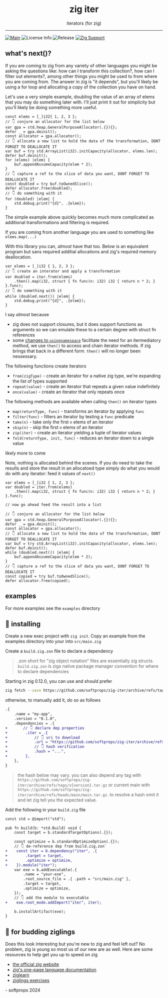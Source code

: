 <h1 align="center">
    zig iter
</h1>

<div align="center">
    iterators (for zig)
</div>

---

[![Main](https://github.com/softprops/zig-iter/actions/workflows/ci.yml/badge.svg)](https://github.com/softprops/zig-iter/actions/workflows/ci.yml) ![License Info](https://img.shields.io/github/license/softprops/zig-iter) ![Release](https://img.shields.io/github/v/release/softprops/zig-iter) [![Zig Support](https://img.shields.io/badge/zig-0.13.0-black?logo=zig)](https://ziglang.org/documentation/0.13.0/)

## what's next()?

If you are coming to zig from any variety of other languages you might be asking the questions like: how can I transform this collection?, how can I filter out elements?, among other things you might be used to from where you are coming from. The answer in zig is "it depends", but you'll likely be using a for loop and allocating a copy of the collection you have on hand.

Let's use a very simple example, doubling the value of an array of elems that you may do something later with. I'll just print it out for simplicity but you'll likely be doing something more useful.

```zig
const elems = [_]i32{ 1, 2, 3 };
// 👇 conjure an allocator for the list below
var gpa = std.heap.GeneralPurposeAllocator(.{}){};
defer _ = gpa.deinit();
const allocator = gpa.allocator();
// 👇 allocate a new list to hold the data of the transformation, DONT FORGET TO DEALLOCATE IT
var buf = try std.ArrayList(i32).initCapacity(allocator, elems.len);
defer buf.deinit();
for (elems) |elem| {
    buf.appendAssumeCapacity(elem * 2);
}
// 👇 capture a ref to the slice of data you want, DONT FORGET TO DEALLOCATE IT
const doubled = try buf.toOwnedSlice();
defer allocator.free(doubled);
// 👇 do something with it
for (doubled) |elem| {
    std.debug.print("{d}", .{elem});
}
```

The simple example above quickly becomes much more complicated as additional transformations and filtering is required.

If you are coming from another language you are used to something like `elems.map(...)`

With this library you can, _almost_ have that too. Below is an equivalent program but 
sans required additial allocations and zig's required memory deallocation. 

```zig
var elems = [_]i32 { 1, 2, 3 };
// 👇 create an interator and apply a transformation
var doubled = iter.from(elems)
    .then().map(i32, struct { fn func(n: i32) i32 { return n * 2; } }.func);
// 👇 do something with it
while (doubled.next()) |elem| {
    std.debug.print("{d}", .{elem});
}
```

I say _almost_ because 

* zig does not support closures, but it does support functions as arguments so we can emulate these to a certain degree with struct fn references
* some [changes to `usingnamespace`](https://github.com/softprops/zig-iter/issues/1) facilitate the need for an itermediatory method, we use `then()` to access and chain iterator methods. If zig brings that back in a different form. `then()` will no longer been nessessary.


The following functions create iterators

* `from(zigType)` - create an iterator for a native zig type, we're expanding the list of types supported
* `repeat(value)` - create an iterator that repeats a given value indefinitely
* `once(value)` - create an iterator that only repeats once

The following methods are available when calling `then()` on iterator types

* `map(returnType, func)` - transforms an iterator by applying `func`
* `filter(func)` - filters an iterator by testing a `func` predicate
* `take(n)` - take only the first `n` elems of an iterator
* `skip(n)` - skip the first `n` elems of an iterator
* `zip(iter)` - create an iterator yielding a tuple of iterator values
* `fold(returnType, init, func)` - reduces an iterator down to a single value

likely more to come


Note, nothing is allocated behind the scenes. If you do need to take the results and 
store the result in an allocatoed type simply do what you would do with any iterator: feed 
it values of `next()`

```
var elems = [_]i32 { 1, 2, 3 };
var doubled = iter.from(elems)
    .then().map(i32, struct { fn func(n: i32) i32 { return n * 2; } }.func);

// now go ahead feed the result into a list

// 👇 conjure an allocator for the list below
var gpa = std.heap.GeneralPurposeAllocator(.{}){};
defer _ = gpa.deinit();
const allocator = gpa.allocator();
// 👇 allocate a new list to hold the data of the transformation, DONT FORGET TO DEALLOCATE IT
var buf = try std.ArrayList(i32).initCapacity(allocator, elems.len);
defer buf.deinit();
while (doubled.next()) |elem| {
    buf.appendAssumeCapacity(elem * 2);
}
// 👇 capture a ref to the slice of data you want, DONT FORGET TO DEALLOCATE IT
const copied = try buf.toOwnedSlice();
defer allocator.free(copied);
```

## examples

For more examples see the `examples` directory

## 📼 installing

Create a new exec project with `zig init`. Copy an example from the examples directory into your into `src/main.zig`

Create a `build.zig.zon` file to declare a dependency

> .zon short for "zig object notation" files are essentially zig structs. `build.zig.zon` is zigs native package manager convention for where to declare dependencies

Starting in zig 0.12.0, you can use and should prefer

```sh
zig fetch --save https://github.com/softprops/zig-iter/archive/refs/tags/v0.1.0.tar.gz
```

otherwise, to manually add it, do so as follows

```diff
.{
    .name = "my-app",
    .version = "0.1.0",
    .dependencies = .{
+       // 👇 declare dep properties
+        .iter = .{
+            // 👇 uri to download
+            .url = "https://github.com/softprops/zig-iter/archive/refs/tags/v0.1.0.tar.gz",
+            // 👇 hash verification
+            .hash = "...",
+        },
    },
}
```

> the hash below may vary. you can also depend any tag with `https://github.com/softprops/zig-iter/archive/refs/tags/v{version}.tar.gz` or current main with `https://github.com/softprops/zig-iter/archive/refs/heads/main/main.tar.gz`. to resolve a hash omit it and let zig tell you the expected value.

Add the following in your `build.zig` file

```diff
const std = @import("std");

pub fn build(b: *std.Build) void {
    const target = b.standardTargetOptions(.{});

    const optimize = b.standardOptimizeOption(.{});
    // 👇 de-reference dep from build.zig.zon`
+    const iter = b.dependency("iter", .{
+        .target = target,
+        .optimize = optimize,
+    }).module("iter");
    var exe = b.addExecutable(.{
        .name = "your-exe",
        .root_source_file = .{ .path = "src/main.zig" },
        .target = target,
        .optimize = optimize,
    });
    // 👇 add the module to executable
+    exe.root_mode.addImport("iter", iter);

    b.installArtifact(exe);
}
```

## 🥹 for budding ziglings

Does this look interesting but you're new to zig and feel left out? No problem, zig is young so most us of our new are as well. Here are some resources to help get you up to speed on zig

- [the official zig website](https://ziglang.org/)
- [zig's one-page language documentation](https://ziglang.org/documentation/0.13.0/)
- [ziglearn](https://ziglearn.org/)
- [ziglings exercises](https://github.com/ratfactor/ziglings)


\- softprops 2024